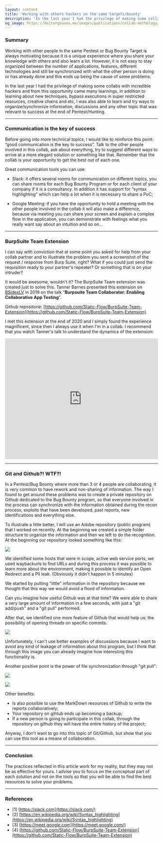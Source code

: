 ```yaml
---
layout: content
title: 'Working with others hackers on the same targets/bounty'
description: 'In the last year I had the privilege of making some collabs with incredible hackers and from this opportunity came many learnings, in addition to learning about new techniques, bypass executions in super restricted resources, creative chains and etc, I was also able to learn and try ways to organize/synchronize information, discussions and any other topic that was relevant to success at the end of Pentest/Hunting'
og_image: https://heitorgouvea.me/images/publications/collab-methology/commits.png
---
```


### Summary

Working with other people in the same Pentest or Bug Bounty Target is always motivating because it is a unique experience where you share your knowledge with others and also learn a lot. However, it is not easy to stay organized between the number of applications, features, different technologies and still be synchronized with what the other person is doing or has already done and this ends up being the cause of some problems.

In the last year I had the privilege of making some collabs with incredible hackers and from this opportunity came many learnings, in addition to learning about new techniques, bypass executions in super restricted resources, creative chains and etc, I was also able to learn and try ways to organize/synchronize information, discussions and any other topic that was relevant to success at the end of Pentest/Hunting.

---

### Communication is the key of success

Before going into more technical topics, I would like to reinforce this point: “good communication is the key to success”. Talk to the other people involved in this collab, ask about everything, try to suggest different ways to arrive at a more elegant solution or something like that. Remember that the collab is your opportunity to get the best out of each one.

Great communication tools you can use:

- Slack: it offers several rooms for communication on different topics, you can share rooms for each Bug Bounty Program or for each client of your company if it is a consultancy. In addition it has support for “syntax highlighting" which can help a lot when it is necessary to share a PoC;

- Google Meeting: if you have the opportunity to hold a meeting with the other people involved in the collab it will also make a difference, because via meeting you can share your screen and explain a complex flow in the application, you can demonstrate with feelings what you really want say about an intuition and so on...

---

### BurpSuite Team Extension

I can say with conviction that at some point you asked for help from your collab partner and to illustrate the problem you sent a screenshot of the request / response from Burp Suite, right? What if you could just send the requisition ready to your partner's repeater? Or something that is on your intruder?

It would be awesome, wouldn't it? The BurpSuite Team extension was created just to solve this. Tanner Barnes presented this extension on [BSidesLV](https://www.youtube.com/channel/UCpNGmljppAJbTIA5Msms1Pw) in 2019 on the talk “**Burpsuite Team Collaborator: Enabling Collaborative App Testing**”.

Github repositorie: [https://github.com/Static-Flow/BurpSuite-Team-Extension](https://github.com/Static-Flow/BurpSuite-Team-Extension)

I met this extension at the end of 2020 and I simply found the experience magnificent, since then I always use it when I'm in a collab. I recommend that you watch Tanner's talk to understand the dynamics of the extension:

<iframe width="100%" height="398" src="https://www.youtube.com/embed/OvMdwRQSSe0" frameborder="0" allow="accelerometer; autoplay; clipboard-write; encrypted-media; gyroscope; picture-in-picture" allowfullscreen></iframe>

---

### Git and Github?! WTF?!

In a Pentest/Bug Bounty where more than 3 or 4 people are collaborating, it is very common to have rework and non-sharing of information. The way I found to get around these problems was to create a private repository on Github dedicated to the Bug Bounty program, so that everyone involved in the process can synchronize with the information obtained during the recon process, exploits that have been developed, past reports, new identifications and everything else.

To illustrate a little better, I will use an Adobe repository (public program) that I worked on recently. At the beginning we created a simple folder structure to organize the information and then we left to do the recognition. At the beginning our repository looked something like this:

![](/images/publications/collab-methology/tree.png)

We identified some hosts that were in scope, active web service ports, we used waybackurls to find URLs and during this process it was possible to learn more about the environment, making it possible to identify an Open Redirect and a PII leak. (Obviously it didn't happen in 5 minutes)

We started by putting "little" information in the repository because we thought that this way we would avoid a flood of information.

Can you imagine how useful Github was at that time? We were able to share a very large amount of information in a few seconds, with just a "git add/push" and a "git pull" performed.

After that, we identified one more feature of Github that would help us: the possibility of opening threads on specific commits.

![](/images/publications/collab-methology/commits.png)

Unfortunately, I can't use better examples of discussions because I want to avoid any kind of leakage of information about this program, but I think that through this image you can already imagine how interesting this functionality is.

Another positive point is the power of file synchronization through "git pull":

![](/images/publications/collab-methology/github-feed.png)

![](/images/publications/collab-methology/git-pull.png)

Other benefits:
  - Is also possible to use the MarkDown resources of Github to write the reports collaboratively;
  - Your repository on gihtub ends up becoming a backup;
  - If a new person is going to participate in this collab, through the repository on github they will have the entire history of the project;

Anyway, I don't want to go into this topic of Git/Github, but show that you can use this tool as a means of collaboration.

---

### Conclusion

The practices reflected in this article work for my reality, but they may not be as effective for yours. I advise you to focus on the conceptual part of each solution and not on the tools so that you will be able to find the best resources to solve your problems.

---

### References

- [1] [https://slack.com](https://slack.com/)
- [2] [https://en.wikipedia.org/wiki/Syntax_highlighting](https://en.wikipedia.org/wiki/Syntax_highlighting)
- [3] [https://meet.google.com](https://meet.google.com/)
- [4] [https://github.com/Static-Flow/BurpSuite-Team-Extension](https://github.com/Static-Flow/BurpSuite-Team-Extension)